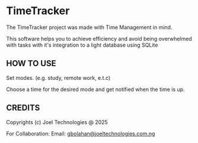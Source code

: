 # TimeTracker

The TimeTracker project was made with Time Management in mind.

This software helps you to achieve efficiency and avoid being overwhelmed with tasks with it's integration to a light database using SQLite

## HOW TO USE
Set modes. (e.g. study, remote work, e.t.c)

Choose a time for the desired mode and get notified when the time is up.


## CREDITS
Copyrights (c) Joel Technologies @ 2025

For Collaboration:
Email: gbolahan@joeltechnologies.com.ng
